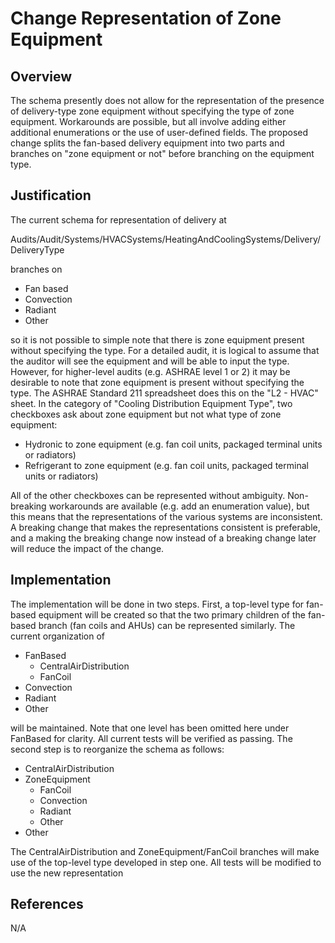 # Change Representation of Zone Equipment #

## Overview ##
The schema presently does not allow for the representation of the presence of delivery-type zone equipment without specifying the type of zone equipment. Workarounds are possible, but all involve adding either additional enumerations or the use of user-defined fields. The proposed change splits the fan-based delivery equipment into two parts and branches on "zone equipment or not" before branching on the equipment type. 

## Justification ##
The current schema for representation of delivery at

Audits/Audit/Systems/HVACSystems/HeatingAndCoolingSystems/Delivery/DeliveryType

branches on

  * Fan based
  * Convection
  * Radiant 
  * Other

so it is not possible to simple note that there is zone equipment present without specifying the type. For a detailed audit, it is logical to assume that the auditor will see the equipment and will be able to input the type. However, for higher-level audits (e.g. ASHRAE level 1 or 2) it may be desirable to note that zone equipment is present without specifying the type. The ASHRAE Standard 211 spreadsheet does this on the "L2 - HVAC" sheet. In the category of "Cooling Distribution Equipment Type", two checkboxes ask about zone equipment but not what type of zone equipment:

  * Hydronic to zone equipment (e.g. fan coil units, packaged terminal units or radiators)
  * Refrigerant to zone equipment (e.g. fan coil units, packaged terminal units or radiators)

All of the other checkboxes can be represented without ambiguity. Non-breaking workarounds are available (e.g. add an enumeration value), but this means that the representations of the various systems are inconsistent. A breaking change that makes the representations consistent is preferable, and a making the breaking change now instead of a breaking change later will reduce the impact of the change.

## Implementation ##
The implementation will be done in two steps. First, a top-level type for fan-based equipment will be created so that the two primary children of the fan-based branch (fan coils and AHUs) can be represented similarly. The current organization of

  * FanBased
    - CentralAirDistribution
    - FanCoil
  * Convection
  * Radiant
  * Other

will be maintained. Note that one level has been omitted here under FanBased for clarity. All current tests will be verified as passing. The second step is to reorganize the schema as follows:

  * CentralAirDistribution
  * ZoneEquipment
    - FanCoil
    - Convection
    - Radiant
    - Other
  * Other

The CentralAirDistribution and ZoneEquipment/FanCoil branches will make use of the top-level type developed in step one. All tests will be modified to use the new representation

## References ##
N/A
